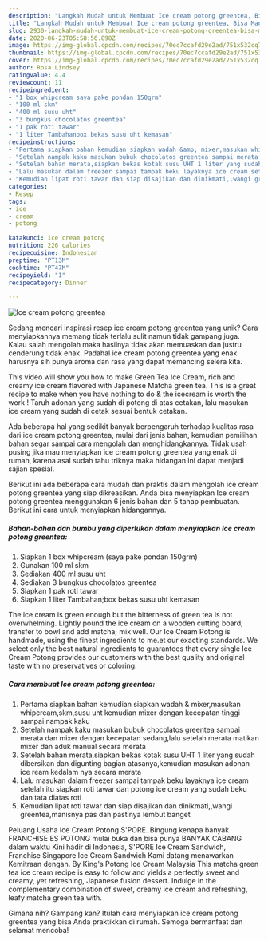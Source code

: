```yaml
---
description: "Langkah Mudah untuk Membuat Ice cream potong greentea, Bisa Manjain Lidah"
title: "Langkah Mudah untuk Membuat Ice cream potong greentea, Bisa Manjain Lidah"
slug: 2930-langkah-mudah-untuk-membuat-ice-cream-potong-greentea-bisa-manjain-lidah
date: 2020-06-23T05:58:56.898Z
image: https://img-global.cpcdn.com/recipes/70ec7ccafd29e2ad/751x532cq70/ice-cream-potong-greentea-foto-resep-utama.jpg
thumbnail: https://img-global.cpcdn.com/recipes/70ec7ccafd29e2ad/751x532cq70/ice-cream-potong-greentea-foto-resep-utama.jpg
cover: https://img-global.cpcdn.com/recipes/70ec7ccafd29e2ad/751x532cq70/ice-cream-potong-greentea-foto-resep-utama.jpg
author: Rosa Lindsey
ratingvalue: 4.4
reviewcount: 11
recipeingredient:
- "1 box whipcream saya pake pondan 150grm"
- "100 ml skm"
- "400 ml susu uht"
- "3 bungkus chocolatos greentea"
- "1 pak roti tawar"
- "1 liter Tambahanbox bekas susu uht kemasan"
recipeinstructions:
- "Pertama siapkan bahan kemudian siapkan wadah &amp; mixer,masukan whipcream,skm,susu uht kemudian mixer dengan kecepatan tinggi sampai nampak kaku"
- "Setelah nampak kaku masukan bubuk chocolatos greentea sampai merata dan mixer dengan kecepatan sedang,lalu setelah merata matikan mixer dan aduk manual secara merata"
- "Setelah bahan merata,siapkan bekas kotak susu UHT 1 liter yang sudah dibersikan dan digunting bagian atasanya,kemudian masukan adonan ice ream kedalam nya secara merata"
- "Lalu masukan dalam freezer sampai tampak beku layaknya ice cream setelah itu siapkan roti tawar dan potong ice cream yang sudah beku dan tata diatas roti"
- "Kemudian lipat roti tawar dan siap disajikan dan dinikmati,,wangi greentea,manisnya pas dan pastinya lembut banget"
categories:
- Resep
tags:
- ice
- cream
- potong

katakunci: ice cream potong 
nutrition: 226 calories
recipecuisine: Indonesian
preptime: "PT13M"
cooktime: "PT47M"
recipeyield: "1"
recipecategory: Dinner

---
```



![Ice cream potong greentea](https://img-global.cpcdn.com/recipes/70ec7ccafd29e2ad/751x532cq70/ice-cream-potong-greentea-foto-resep-utama.jpg)

Sedang mencari inspirasi resep ice cream potong greentea yang unik? Cara menyiapkannya memang tidak terlalu sulit namun tidak gampang juga. Kalau salah mengolah maka hasilnya tidak akan memuaskan dan justru cenderung tidak enak. Padahal ice cream potong greentea yang enak harusnya sih punya aroma dan rasa yang dapat memancing selera kita.

This video will show you how to make Green Tea Ice Cream, rich and creamy ice cream flavored with Japanese Matcha green tea. This is a great recipe to make when you have nothing to do &amp; the icecream is worth the work ! Taruh adonan yang sudah di potong di atas cetakan, lalu masukan ice cream yang sudah di cetak sesuai bentuk cetakan.

Ada beberapa hal yang sedikit banyak berpengaruh terhadap kualitas rasa dari ice cream potong greentea, mulai dari jenis bahan, kemudian pemilihan bahan segar sampai cara mengolah dan menghidangkannya. Tidak usah pusing jika mau menyiapkan ice cream potong greentea yang enak di rumah, karena asal sudah tahu triknya maka hidangan ini dapat menjadi sajian spesial.


Berikut ini ada beberapa cara mudah dan praktis dalam mengolah ice cream potong greentea yang siap dikreasikan. Anda bisa menyiapkan Ice cream potong greentea menggunakan 6 jenis bahan dan 5 tahap pembuatan. Berikut ini cara untuk menyiapkan hidangannya.

<!--inarticleads1-->

##### Bahan-bahan dan bumbu yang diperlukan dalam menyiapkan Ice cream potong greentea:

1. Siapkan 1 box whipcream (saya pake pondan 150grm)
1. Gunakan 100 ml skm
1. Sediakan 400 ml susu uht
1. Sediakan 3 bungkus chocolatos greentea
1. Siapkan 1 pak roti tawar
1. Siapkan 1 liter Tambahan;box bekas susu uht kemasan


The ice cream is green enough but the bitterness of green tea is not overwhelming. Lightly pound the ice cream on a wooden cutting board; transfer to bowl and add matcha; mix well. Our Ice Cream Potong is handmade, using the finest ingredients to me.et our exacting standards. We select only the best natural ingredients to guarantees that every single Ice Cream Potong provides our customers with the best quality and original taste with no preservatives or coloring. 

<!--inarticleads2-->

##### Cara membuat Ice cream potong greentea:

1. Pertama siapkan bahan kemudian siapkan wadah &amp; mixer,masukan whipcream,skm,susu uht kemudian mixer dengan kecepatan tinggi sampai nampak kaku
1. Setelah nampak kaku masukan bubuk chocolatos greentea sampai merata dan mixer dengan kecepatan sedang,lalu setelah merata matikan mixer dan aduk manual secara merata
1. Setelah bahan merata,siapkan bekas kotak susu UHT 1 liter yang sudah dibersikan dan digunting bagian atasanya,kemudian masukan adonan ice ream kedalam nya secara merata
1. Lalu masukan dalam freezer sampai tampak beku layaknya ice cream setelah itu siapkan roti tawar dan potong ice cream yang sudah beku dan tata diatas roti
1. Kemudian lipat roti tawar dan siap disajikan dan dinikmati,,wangi greentea,manisnya pas dan pastinya lembut banget


Peluang Usaha Ice Cream Potong S&#39;PORE. Bingung kenapa banyak FRANCHISE ES POTONG mulai buka dan bisa punya BANYAK CABANG dalam waktu Kini hadir di Indonesia, S&#39;PORE Ice Cream Sandwich, Franchise Singapore Ice Cream Sandwich Kami datang menawarkan Kemitraan dengan. By King&#39;s Potong Ice Cream Malaysia This matcha green tea ice cream recipe is easy to follow and yields a perfectly sweet and creamy, yet refreshing, Japanese fusion dessert. Indulge in the complementary combination of sweet, creamy ice cream and refreshing, leafy matcha green tea with. 

Gimana nih? Gampang kan? Itulah cara menyiapkan ice cream potong greentea yang bisa Anda praktikkan di rumah. Semoga bermanfaat dan selamat mencoba!
